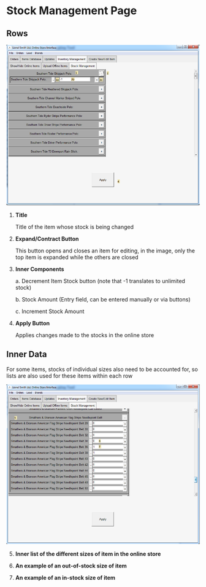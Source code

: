 # Stock Management Page

## Rows

![ShowHideImage](../../imgs/InventoryManageStockTop.png)

1. **Title**

    Title of the item whose stock is being changed
    
2. **Expand/Contract Button**

    This button opens and closes an item for editing, in the image,
    only the top item is expanded while the others are closed
    
3. **Inner Components**

    a. Decrement Item Stock button (note that -1 translates to unlimited stock)
    
    b. Stock Amount (Entry field, can be entered manually or via buttons)
    
    c. Increment Stock Amount
    
4. **Apply Button**
    
    Applies changes made to the stocks in the online store

## Inner Data

For some items, stocks of individual sizes also need to be accounted for, so lists are also used for these items within each row

![ShowHideImage](../../imgs/InventoryManageStockOpened.png)

5. **Inner list of the different sizes of item in the online store**

6. **An example of an out-of-stock size of item**

7. **An example of an in-stock size of item**
